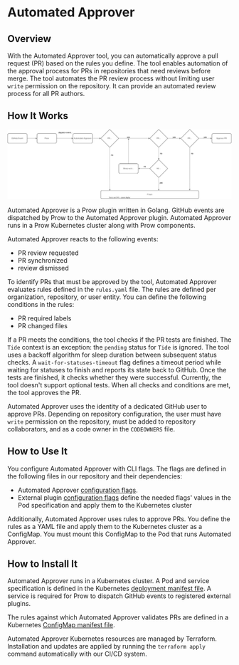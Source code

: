 # Automated Approver

## Overview

With the Automated Approver tool, you can automatically approve a pull request (PR) based on the rules you define. The tool enables automation of the approval process for PRs in repositories that need reviews before merge. The tool automates the PR review process without limiting user `write` permission on the repository. It can provide an automated review process for all PR authors.

## How It Works

![Automated Approver workflow](./assets/automated-approver.svg)

Automated Approver is a Prow plugin written in Golang. GitHub events are dispatched by Prow to the Automated Approver plugin. Automated Approver runs in a Prow Kubernetes cluster along with Prow components.

Automated Approver reacts to the following events:
 - PR review requested
 - PR synchronized
 - review dismissed

To identify PRs that must be approved by the tool, Automated Approver evaluates rules defined in the `rules.yaml` file. The rules are defined per organization, repository, or user entity. You can define the following conditions in the rules:
 - PR required labels
 - PR changed files

If a PR meets the conditions, the tool checks if the PR tests are finished. The `Tide` context is an exception: the `pending` status for `Tide` is ignored. The tool uses a backoff algorithm for sleep duration between subsequent status checks. A `wait-for-statuses-timeout` flag defines a timeout period while waiting for statuses to finish and reports its state back to GitHub. Once the tests are finished, it checks whether they were successful. Currently, the tool doesn't support optional tests. When all checks and conditions are met, the tool approves the PR.

Automated Approver uses the identity of a dedicated GitHub user to approve PRs. Depending on repository configuration, the user must have `write` permission on the repository, must be added to repository collaborators, and as a code owner in the `CODEOWNERS` file.

## How to Use It

You configure Automated Approver with CLI flags. The flags are defined in the following files in our repository and their dependencies:
- Automated Approver [configuration flags](https://github.com/kyma-project/test-infra/blob/5242421660dab5979a763bcd596eba48bafe093d/cmd/external-plugins/automated-approver/main.go#L39). 
- External plugin [configuration flags](https://github.com/kyma-project/test-infra/blob/5242421660dab5979a763bcd596eba48bafe093d/pkg/prow/externalplugin/externalplugin.go#L68) define the needed flags' values in the Pod specification and apply them to the Kubernetes cluster

Additionally, Automated Approver uses rules to approve PRs. You define the rules as a YAML file and apply them to the Kubernetes cluster as a ConfigMap. You must mount this ConfigMap to the Pod that runs Automated Approver.


## How to Install It

Automated Approver runs in a Kubernetes cluster. A Pod and service specification is defined in the Kubernetes [deployment manifest file](../../../prow/cluster/components/automated-approver_external-plugin.yaml). A service is required for Prow to dispatch GitHub events to registered external plugins.

The rules against which Automated Approver validates PRs are defined in a Kubernetes [ConfigMap manifest file](../../../configs/automated-approver-rules.yaml).

Automated Approver Kubernetes resources are managed by Terraform. Installation and updates are applied by running the `terraform apply` command automatically with our CI/CD system.

